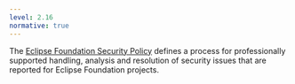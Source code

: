 ```yaml
---
level: 2.16
normative: true
---
```


The [Eclipse Foundation Security Policy](https://www.eclipse.org/security/policy/) defines a process for professionally supported handling, analysis and resolution of security issues that are reported for Eclipse Foundation projects.
